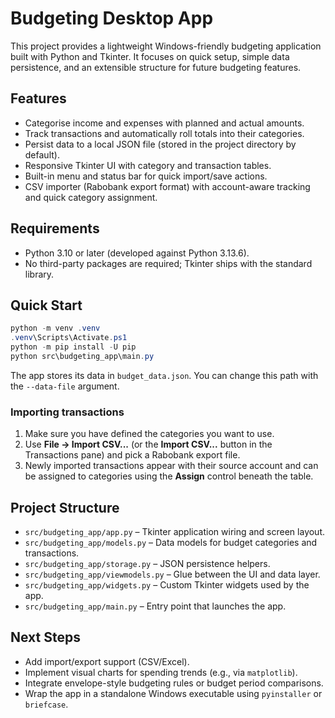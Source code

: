 # Budgeting Desktop App

This project provides a lightweight Windows-friendly budgeting application built with Python and Tkinter. It focuses on quick setup, simple data persistence, and an extensible structure for future budgeting features.

## Features

- Categorise income and expenses with planned and actual amounts.
- Track transactions and automatically roll totals into their categories.
- Persist data to a local JSON file (stored in the project directory by default).
- Responsive Tkinter UI with category and transaction tables.
- Built-in menu and status bar for quick import/save actions.
- CSV importer (Rabobank export format) with account-aware tracking and quick category assignment.

## Requirements

- Python 3.10 or later (developed against Python 3.13.6).
- No third-party packages are required; Tkinter ships with the standard library.

## Quick Start

```powershell
python -m venv .venv
.venv\Scripts\Activate.ps1
python -m pip install -U pip
python src\budgeting_app\main.py
```

The app stores its data in `budget_data.json`. You can change this path with the `--data-file` argument.

### Importing transactions

1. Make sure you have defined the categories you want to use.
2. Use **File → Import CSV...** (or the **Import CSV...** button in the Transactions pane) and pick a Rabobank export file.
3. Newly imported transactions appear with their source account and can be assigned to categories using the **Assign** control beneath the table.

## Project Structure

- `src/budgeting_app/app.py` – Tkinter application wiring and screen layout.
- `src/budgeting_app/models.py` – Data models for budget categories and transactions.
- `src/budgeting_app/storage.py` – JSON persistence helpers.
- `src/budgeting_app/viewmodels.py` – Glue between the UI and data layer.
- `src/budgeting_app/widgets.py` – Custom Tkinter widgets used by the app.
- `src/budgeting_app/main.py` – Entry point that launches the app.

## Next Steps

- Add import/export support (CSV/Excel).
- Implement visual charts for spending trends (e.g., via `matplotlib`).
- Integrate envelope-style budgeting rules or budget period comparisons.
- Wrap the app in a standalone Windows executable using `pyinstaller` or `briefcase`.
